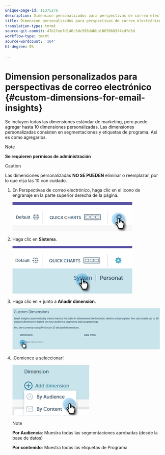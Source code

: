 ```yaml
---
unique-page-id: 11375276
description: Dimension personalizados para perspectivas de correo electrónico - Documentos de marketing - Documentación del producto
title: Dimension personalizados para perspectivas de correo electrónico
translation-type: tm+mt
source-git-commit: 47b2fee7d146c3dc558d4bbb10070683f4cdfd3d
workflow-type: tm+mt
source-wordcount: '104'
ht-degree: 0%

---
```



# Dimension personalizados para perspectivas de correo electrónico {#custom-dimensions-for-email-insights}

Se incluyen todas las dimensiones estándar de marketing, pero puede agregar hasta 10 dimensiones personalizadas. Las dimensiones personalizadas consisten en segmentaciones y etiquetas de programa. Así es como agregarlos.

>[!NOTE]
>
>**Se requieren permisos de administración**

>[!CAUTION]
>
>Las dimensiones personalizadas **NO SE PUEDEN** eliminar o reemplazar, por lo que elija las 10 con cuidado.

1. En Perspectivas de correo electrónico, haga clic en el icono de engranaje en la parte superior derecha de la página.

   ![](assets/cd1.png)

1. Haga clic en **Sistema**.

   ![](assets/cd2.png)

1. Haga clic en **+** junto a **Añadir dimensión**.

   ![](assets/cd3.png)

1. ¡Comience a seleccionar!

   ![](assets/cd4.png)

   >[!NOTE]
   >
   >**Por Audiencia**: Muestra todas las segmentaciones aprobadas (desde la base de datos)
   >
   >
   >**Por contenido**: Muestra todas las etiquetas de Programa

